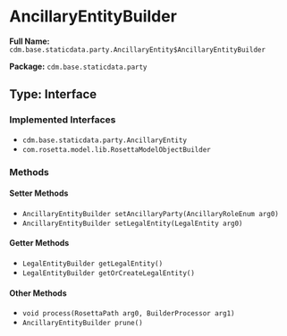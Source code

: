 # AncillaryEntityBuilder

**Full Name:** `cdm.base.staticdata.party.AncillaryEntity$AncillaryEntityBuilder`

**Package:** `cdm.base.staticdata.party`

## Type: Interface

### Implemented Interfaces

- `cdm.base.staticdata.party.AncillaryEntity`
- `com.rosetta.model.lib.RosettaModelObjectBuilder`

### Methods

#### Setter Methods

- `AncillaryEntityBuilder setAncillaryParty(AncillaryRoleEnum arg0)`
- `AncillaryEntityBuilder setLegalEntity(LegalEntity arg0)`

#### Getter Methods

- `LegalEntityBuilder getLegalEntity()`
- `LegalEntityBuilder getOrCreateLegalEntity()`

#### Other Methods

- `void process(RosettaPath arg0, BuilderProcessor arg1)`
- `AncillaryEntityBuilder prune()`

